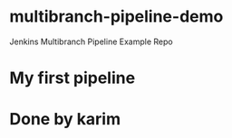 # multibranch-pipeline-demo
Jenkins Multibranch Pipeline Example Repo
# My first pipeline
# Done by karim
